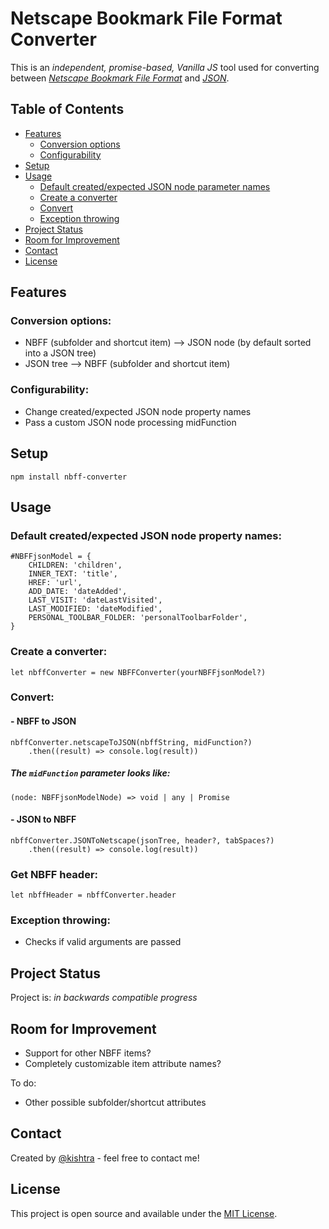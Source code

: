 # Netscape Bookmark File Format Converter

This is an _independent, promise-based, Vanilla JS_ tool used for converting between [_Netscape Bookmark File Format_](<https://docs.microsoft.com/en-us/previous-versions/windows/internet-explorer/ie-developer/platform-apis/aa753582(v=vs.85)>) and [_JSON_](https://en.wikipedia.org/wiki/JSON).

## Table of Contents

-   [Features](#features)
    -   [Conversion options](#conversion-options)
    -   [Configurability](#configurability)
-   [Setup](#setup)
-   [Usage](#usage)
    -   [Default created/expected JSON node parameter names](#default-createdexpected-json-node-parameter-names)
    -   [Create a converter](#create-a-converter)
    -   [Convert](#convert)
    -   [Exception throwing](#exception-throwing)
-   [Project Status](#project-status)
-   [Room for Improvement](#room-for-improvement)
-   [Contact](#contact)
-   [License](#license)

## Features

### Conversion options:

-   NBFF (subfolder and shortcut item) --> JSON node (by default sorted into a JSON tree)
-   JSON tree --> NBFF (subfolder and shortcut item)

### Configurability:

-   Change created/expected JSON node property names
-   Pass a custom JSON node processing midFunction

## Setup

`npm install nbff-converter`

## Usage

### Default created/expected JSON node property names:

```
#NBFFjsonModel = {
	CHILDREN: 'children',
	INNER_TEXT: 'title',
	HREF: 'url',
	ADD_DATE: 'dateAdded',
	LAST_VISIT: 'dateLastVisited',
	LAST_MODIFIED: 'dateModified',
	PERSONAL_TOOLBAR_FOLDER: 'personalToolbarFolder',
}
```

### Create a converter:

```
let nbffConverter = new NBFFConverter(yourNBFFjsonModel?)
```

### Convert:

#### - NBFF to JSON

```
nbffConverter.netscapeToJSON(nbffString, midFunction?)
	.then((result) => console.log(result))
```

##### The `midFunction` parameter looks like:

`(node: NBFFjsonModelNode) => void | any | Promise`

#### - JSON to NBFF

```
nbffConverter.JSONToNetscape(jsonTree, header?, tabSpaces?)
	.then((result) => console.log(result))
```

### Get NBFF header:

```
let nbffHeader = nbffConverter.header
```

### Exception throwing:

-   Checks if valid arguments are passed

## Project Status

Project is: _in backwards compatible progress_

## Room for Improvement

-   Support for other NBFF items?
-   Completely customizable item attribute names?

To do:

-   Other possible subfolder/shortcut attributes

## Contact

Created by [@kishtra](https://github.com/kishtra) - feel free to contact me!

## License

This project is open source and available under the [MIT License](https://choosealicense.com/licenses/mit/).
